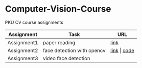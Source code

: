# Computer-Vision-Course

PKU CV course assignments

| Assignment  | Task                       | URL                                                          |
| ----------- | -------------------------- | ------------------------------------------------------------ |
| Assignment1 | paper reading              | [link](https://akw2f3ita2.feishu.cn/docs/doccnn2OZ4wy6l2Uspx8INL9NGb) |
| Assignment2 | face detection with opencv | [link](https://akw2f3ita2.feishu.cn/docs/doccni45nlz4PxF6Y4LJJWwgEpg) \| [code]() |
| Assignment3 | video face detection       |                                                              |

